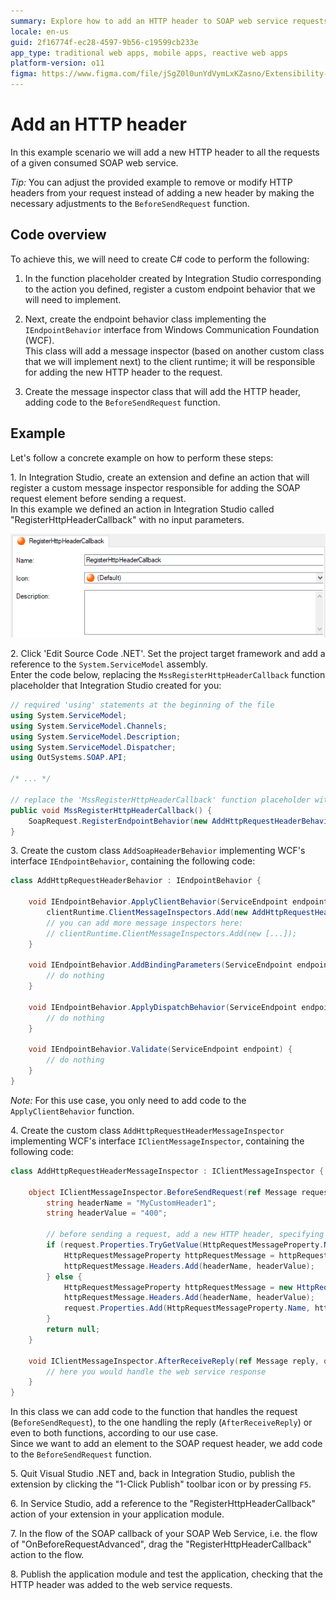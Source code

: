 ```yaml
---
summary: Explore how to add an HTTP header to SOAP web service requests using OutSystems 11 (O11) and C# in Integration Studio.
locale: en-us
guid: 2f16774f-ec28-4597-9b56-c19599cb233e
app_type: traditional web apps, mobile apps, reactive web apps
platform-version: o11
figma: https://www.figma.com/file/jSgZ0l0unYdVymLxKZasno/Extensibility-and-Integration?type=design&node-id=418%3A24&mode=design&t=8a1ub9syb4QKHbuk-1
---
```


# Add an HTTP header

In this example scenario we will add a new HTTP header to all the requests of a given consumed SOAP web service.

_Tip:_ You can adjust the provided example to remove or modify HTTP headers from your request instead of adding a new header by making the necessary adjustments to the `BeforeSendRequest` function.

## Code overview 

To achieve this, we will need to create C# code to perform the following:

1. In the function placeholder created by Integration Studio corresponding to the action you defined, register a custom endpoint behavior that we will need to implement.

1. Next, create the endpoint behavior class implementing the `IEndpointBehavior` interface from Windows Communication Foundation (WCF).  
This class will add a message inspector (based on another custom class that we will implement next) to the client runtime; it will be responsible for adding the new HTTP header to the request.  

1. Create the message inspector class that will add the HTTP header, adding code to the `BeforeSendRequest` function.

## Example 

Let's follow a concrete example on how to perform these steps:

1\. In Integration Studio, create an extension and define an action that will register a custom message inspector responsible for adding the SOAP request element before sending a request.  
In this example we defined an action in Integration Studio called "RegisterHttpHeaderCallback" with no input parameters.

![Screenshot of Integration Studio showing the action 'RegisterHttpHeaderCallback' defined for adding an HTTP header](images/is-action-register-httpheader-callback.png "Integration Studio Action Registration")

2\. Click 'Edit Source Code .NET'. Set the project target framework and add a reference to the `System.ServiceModel` assembly.  
Enter the code below, replacing the `MssRegisterHttpHeaderCallback` function placeholder that Integration Studio created for you:  

```csharp
// required 'using' statements at the beginning of the file
using System.ServiceModel;
using System.ServiceModel.Channels;
using System.ServiceModel.Description;
using System.ServiceModel.Dispatcher;
using OutSystems.SOAP.API;

/* ... */

// replace the 'MssRegisterHttpHeaderCallback' function placeholder with the following code
public void MssRegisterHttpHeaderCallback() {
    SoapRequest.RegisterEndpointBehavior(new AddHttpRequestHeaderBehavior());
}
```        

3\. Create the custom class `AddSoapHeaderBehavior` implementing WCF's interface `IEndpointBehavior`, containing the following code:

```csharp
class AddHttpRequestHeaderBehavior : IEndpointBehavior {

    void IEndpointBehavior.ApplyClientBehavior(ServiceEndpoint endpoint, ClientRuntime clientRuntime) {
        clientRuntime.ClientMessageInspectors.Add(new AddHttpRequestHeaderMessageInspector());
        // you can add more message inspectors here:
        // clientRuntime.ClientMessageInspectors.Add(new [...]);
    }

    void IEndpointBehavior.AddBindingParameters(ServiceEndpoint endpoint, BindingParameterCollection bindingParameters) {
        // do nothing
    }

    void IEndpointBehavior.ApplyDispatchBehavior(ServiceEndpoint endpoint, EndpointDispatcher endpointDispatcher) {
        // do nothing
    }

    void IEndpointBehavior.Validate(ServiceEndpoint endpoint) {
        // do nothing
    }
}
```

_Note:_ For this use case, you only need to add code to the `ApplyClientBehavior` function.

4\. Create the custom class `AddHttpRequestHeaderMessageInspector` implementing WCF's interface `IClientMessageInspector`, containing the following code:

```csharp
class AddHttpRequestHeaderMessageInspector : IClientMessageInspector {

    object IClientMessageInspector.BeforeSendRequest(ref Message request, IClientChannel channel) {
        string headerName = "MyCustomHeader1";
        string headerValue = "400";

        // before sending a request, add a new HTTP header, specifying its name and value
        if (request.Properties.TryGetValue(HttpRequestMessageProperty.Name, out object httpRequestMessageObject)) {
            HttpRequestMessageProperty httpRequestMessage = httpRequestMessageObject as HttpRequestMessageProperty;
            httpRequestMessage.Headers.Add(headerName, headerValue);
        } else {
            HttpRequestMessageProperty httpRequestMessage = new HttpRequestMessageProperty();
            httpRequestMessage.Headers.Add(headerName, headerValue);
            request.Properties.Add(HttpRequestMessageProperty.Name, httpRequestMessage);
        }
        return null;
    }

    void IClientMessageInspector.AfterReceiveReply(ref Message reply, object correlationState) {
        // here you would handle the web service response
    }
}
```
In this class we can add code to the function that handles the request (`BeforeSendRequest`), to the one handling the reply (`AfterReceiveReply`) or even to both functions, according to our use case.  
Since we want to add an element to the SOAP request header, we add code to the `BeforeSendRequest` function.

5\. Quit Visual Studio .NET and, back in Integration Studio, publish the extension by clicking the "1-Click Publish" toolbar icon or by pressing `F5`.

6\. In Service Studio, add a reference to the "RegisterHttpHeaderCallback" action of your extension in your application module.  

7\. In the flow of the SOAP callback of your SOAP Web Service, i.e. the flow of "OnBeforeRequestAdvanced", drag the "RegisterHttpHeaderCallback" action to the flow. 

8\. Publish the application module and test the application, checking that the HTTP header was added to the web service requests.
